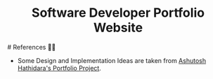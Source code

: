 <h1 align="center"> Software Developer Portfolio Website </h1> # References 👏🏻

- Some Design and Implementation Ideas are taken from [Ashutosh Hathidara's Portfolio Project](https://github.com/ashutosh1919/masterPortfolio).
